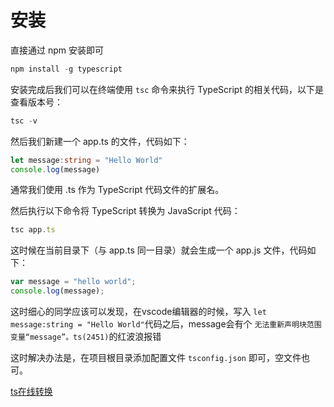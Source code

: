 # 安装

直接通过 npm 安装即可

```js
npm install -g typescript
```

安装完成后我们可以在终端使用 `tsc` 命令来执行 TypeScript 的相关代码，以下是查看版本号：

```js
tsc -v
```

然后我们新建一个 app.ts 的文件，代码如下：

```ts
let message:string = "Hello World" 
console.log(message)
```

通常我们使用 .ts 作为 TypeScript 代码文件的扩展名。

然后执行以下命令将 TypeScript 转换为 JavaScript 代码：

```ts
tsc app.ts
```

这时候在当前目录下（与 app.ts 同一目录）就会生成一个 app.js 文件，代码如下：

```js
var message = "hello world";
console.log(message);
```

这时细心的同学应该可以发现，在vscode编辑器的时候，写入 `let message:string = "Hello World"`代码之后，message会有个 `无法重新声明块范围变量“message”。ts(2451)`的红波浪报错

这时解决办法是，在项目根目录添加配置文件 `tsconfig.json` 即可，空文件也可。

[ts在线转换](https://www.typescriptlang.org/zh/play)


